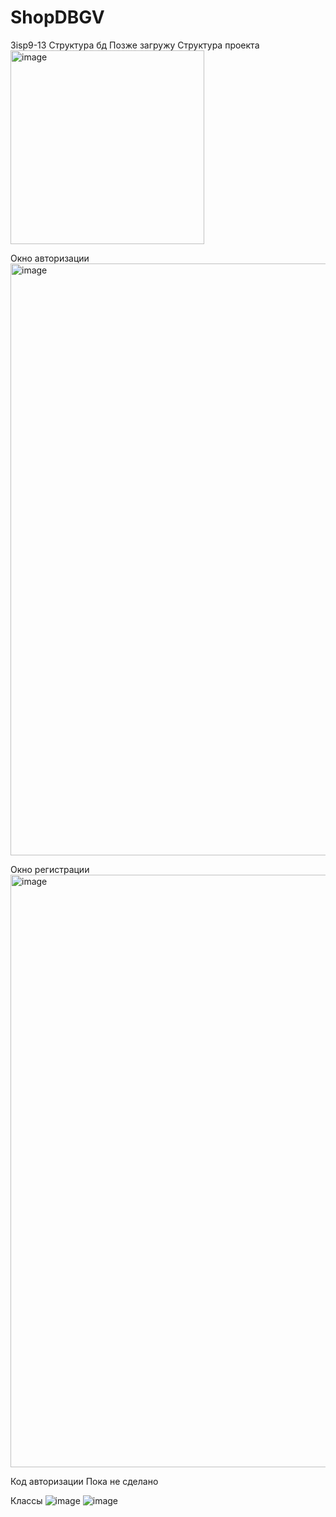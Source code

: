# ShopDBGV
 3isp9-13
Структура бд
Позже загружу
Структура проекта
<img width="310" alt="image" src="https://user-images.githubusercontent.com/98550812/216286364-585e4e4b-9f7a-43c0-8c97-3d7366997d8d.png">

Окно авторизации
<img width="947" alt="image" src="https://user-images.githubusercontent.com/98550812/216286770-08cd20c1-d8ca-440f-8baa-d91e254cb951.png">

Окно регистрации
<img width="948" alt="image" src="https://user-images.githubusercontent.com/98550812/216286634-8bc0d778-41af-4b49-aa74-ac3a0fa0ddfd.png">

Код авторизации
Пока не сделано

Классы
![image](https://user-images.githubusercontent.com/98550812/216287317-983a8ba9-0a05-43da-8140-5f99028187ea.png)
![image](https://user-images.githubusercontent.com/98550812/216287340-8f171a6e-865e-42a8-a90a-9a42f1629fc9.png)

